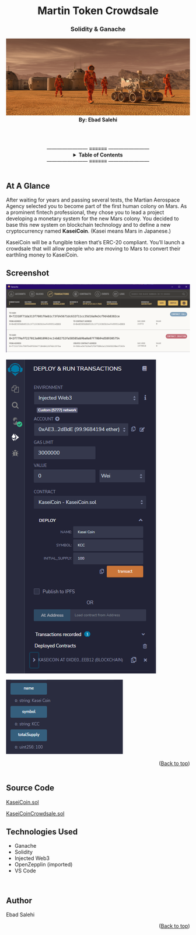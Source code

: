 <div id="top"></div>

<h1 align="center">Martin Token Crowdsale</h1>
<h3 align="center">Solidity & Ganache</h3>

<div align="center">  
    <section><img src="Images/application-image.png"/></section>
    <section> <b> By: Ebad Salehi </b> </section>
</div>

<br><br>
<div align="center">
———————— ≡≡≡≡≡≡ ————————
<br>
<!-- TABLE OF CONTENTS -->
<details align="center">
  <summary> <b>Table of Contents</b></summary>
  <ul>
        <li><a href="#Glance"> At A Glance</a> </li>
        <li><a href="#Screenshots"> Screenshots</a></li>
        <li><a href="#Code">Source Code</a></li>
        <li><a href="#Tech">Technologies Used</a></li>
        <li><a href="#Author">Author</a></li>
  </ul>
</details>
———————— ≡≡≡≡≡≡ ————————
</div><br>

<div id="Glance"></div>

## At A Glance

After waiting for years and passing several tests, the Martian Aerospace Agency selected you to become part of the first human colony on Mars. As a prominent fintech professional, they chose you to lead a project developing a monetary system for the new Mars colony. You decided to base this new system on blockchain technology and to define a new cryptocurrency named **KaseiCoin**. (Kasei means Mars in Japanese.)

KaseiCoin will be a fungible token that’s ERC-20 compliant. You’ll launch a crowdsale that will allow people who are moving to Mars to convert their earthling money to KaseiCoin.
<br>

<div id="Screenshots"></div>

## Screenshot
![Screenshot](Images/Ganache_contract_creation.png)

![Screenshot](Images/KCC_Deployment_1.png)

![Screenshot](Images/KCC_Deployment_2.png)


<div align="right">(<a href="#top">Back to top</a>)</div>
    
<br>

<div id="Code"></div>

## Source Code

[KaseiCoin.sol](KaseiCoin.sol)
<br>

[KaseiCoinCrowdsale.sol](KaseiCoinCrowdsale.sol)
<br>

<div id="Tech"></div>

## Technologies Used

* Ganache
* Solidity
* Injected Web3
* OpenZepplin (imported)
* VS Code

<br>

<div id="Author"></div>

## Author
Ebad Salehi

<div align="right">(<a href="#top">Back to top</a>)</div>
    
<br>
